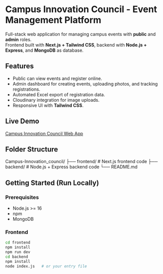 # Campus Innovation Council - Event Management Platform

Full-stack web application for managing campus events with **public** and **admin** roles.  
Frontend built with **Next.js + Tailwind CSS**, backend with **Node.js + Express**, and **MongoDB** as database.  

## Features
- Public can view events and register online.
- Admin dashboard for creating events, uploading photos, and tracking registrations.
- Automated Excel export of registration data.
- Cloudinary integration for image uploads.
- Responsive UI with **Tailwind CSS**.

## Live Demo
[Campus Innovation Council Web App](https://club-frontend-theta.vercel.app/)

## Folder Structure
Campus-Innovation_council/
├── frontend/ # Next.js frontend code
├── backend/ # Node.js + Express backend code
└── README.md


## Getting Started (Run Locally)

### Prerequisites
- Node.js >= 16
- npm
- MongoDB

### Frontend
```bash
cd frontend
npm install
npm run dev
cd backend
npm install
node index.js   # or your entry file
